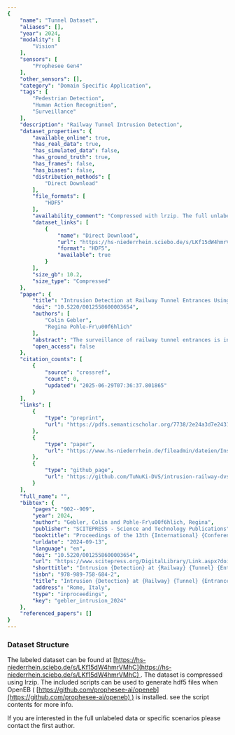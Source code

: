 ```yaml
---
{
    "name": "Tunnel Dataset",
    "aliases": [],
    "year": 2024,
    "modality": [
        "Vision"
    ],
    "sensors": [
        "Prophesee Gen4"
    ],
    "other_sensors": [],
    "category": "Domain Specific Application",
    "tags": [
        "Pedestrian Detection",
        "Human Action Recognition",
        "Surveillance"
    ],
    "description": "Railway Tunnel Intrusion Detection",
    "dataset_properties": {
        "available_online": true,
        "has_real_data": true,
        "has_simulated_data": false,
        "has_ground_truth": true,
        "has_frames": false,
        "has_biases": false,
        "distribution_methods": [
            "Direct Download"
        ],
        "file_formats": [
            "HDF5"
        ],
        "availability_comment": "Compressed with lrzip. The full unlabeled data or specific scenarios can be obtained by contacting the first author.",
        "dataset_links": [
            {
                "name": "Direct Download",
                "url": "https://hs-niederrhein.sciebo.de/s/LKf15dW4hmrVMhC",
                "format": "HDF5",
                "available": true
            }
        ],
        "size_gb": 10.2,
        "size_type": "Compressed"
    },
    "paper": {
        "title": "Intrusion Detection at Railway Tunnel Entrances Using Dynamic Vision Sensors",
        "doi": "10.5220/0012558600003654",
        "authors": [
            "Colin Gebler",
            "Regina Pohle-Fr\u00f6hlich"
        ],
        "abstract": "The surveillance of railway tunnel entrances is integral to ensure the security of both people and infrastructure. Since 24/7 personal surveillance is not economically possible, it falls to automated solutions to ensure that no persons can intrude unseen. We investigate the use of Dynamic Vision Sensors in fulfilling this task. A Dynamic Vision Sensor differs from a traditional frame-based camera in that it does not record entire images at a fixed rate. Instead, each pixel outputs events independently and asynchronously whenever a change in brightness occurs at that location. We present a dataset recorded over three months at a railway tunnel entrance, with relevant examples assigned labeled as featuring or not featuring intrusions. Furthermore, we investigate intrusion detection by using neural networks to perform image classification on images generated from the event stream using established methods to represent the temporal information in that format. Of the models tested, MobileNetV2 achieved the best result with a classification accuracy of 99 . 55% on our dataset when differentiating between Event Volumes that do or do not contain people.",
        "open_access": false
    },
    "citation_counts": [
        {
            "source": "crossref",
            "count": 0,
            "updated": "2025-06-29T07:36:37.801865"
        }
    ],
    "links": [
        {
            "type": "preprint",
            "url": "https://pdfs.semanticscholar.org/7738/2e24a3d7e243184121f569d4a9ec7ef56093.pdf"
        },
        {
            "type": "paper",
            "url": "https://www.hs-niederrhein.de/fileadmin/dateien/Institute_und_Kompetenzzentren/iPattern/selfarchived/gebler-ipra2024.pdf#page=3.47"
        },
        {
            "type": "github_page",
            "url": "https://github.com/TuNuKi-DVS/intrusion-railway-dvs"
        }
    ],
    "full_name": "",
    "bibtex": {
        "pages": "902--909",
        "year": 2024,
        "author": "Gebler, Colin and Pohle-Fr\u00f6hlich, Regina",
        "publisher": "SCITEPRESS - Science and Technology Publications",
        "booktitle": "Proceedings of the 13th {International} {Conference} on {Pattern} {Recognition} {Applications} and {Methods}",
        "urldate": "2024-09-13",
        "language": "en",
        "doi": "10.5220/0012558600003654",
        "url": "https://www.scitepress.org/DigitalLibrary/Link.aspx?doi=10.5220/0012558600003654",
        "shorttitle": "Intrusion {Detection} at {Railway} {Tunnel} {Entrances} {Using} {Dynamic} {Vision} {Sensors}",
        "isbn": "978-989-758-684-2",
        "title": "Intrusion {Detection} at {Railway} {Tunnel} {Entrances} {Using} {Dynamic} {Vision} {Sensors}:",
        "address": "Rome, Italy",
        "type": "inproceedings",
        "key": "gebler_intrusion_2024"
    },
    "referenced_papers": []
}
---
```


### Dataset Structure

The labeled dataset can be found at [https://hs-niederrhein.sciebo.de/s/LKf15dW4hmrVMhC](https://hs-niederrhein.sciebo.de/s/LKf15dW4hmrVMhC) . The dataset is compressed using lrzip. The included scripts can be used to generate hdf5 files when OpenEB ( [https://github.com/prophesee-ai/openeb](https://github.com/prophesee-ai/openeb) ) is installed. see the script contents for more info.

If you are interested in the full unlabeled data or specific scenarios please contact the first author.
